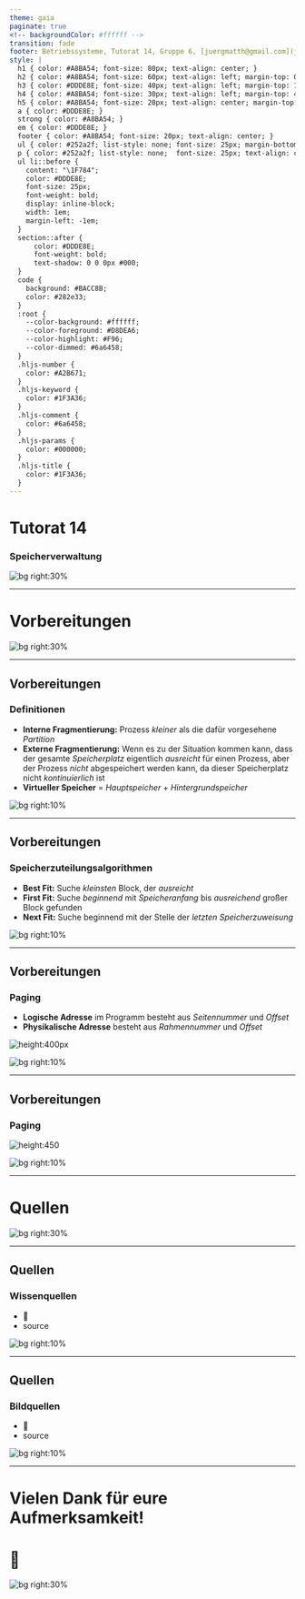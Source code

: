 ```yaml
---
theme: gaia
paginate: true
<!-- backgroundColor: #ffffff -->
transition: fade
footer: Betriebssysteme, Tutorat 14, Gruppe 6, [juergmatth@gmail.com](juertmatth@gmail.com), Universität Freiburg Technische Fakultät
style: |
  h1 { color: #A8BA54; font-size: 80px; text-align: center; }
  h2 { color: #A8BA54; font-size: 60px; text-align: left; margin-top: 0px; margin-bottom: 0px; line-height: 0px; line-height: 60px;}
  h3 { color: #DDDE8E; font-size: 40px; text-align: left; margin-top: 10px; margin-bottom: 20px; line-height: 40px;}
  h4 { color: #A8BA54; font-size: 30px; text-align: left; margin-top: 40px; margin-bottom: 30px; line-height: 0px; font-weight: normal; }
  h5 { color: #A8BA54; font-size: 20px; text-align: center; margin-top: 0px; margin-bottom: 20px; line-height: 0px; font-weight: normal; }
  a { color: #DDDE8E; }
  strong { color: #A8BA54; }
  em { color: #DDDE8E; }
  footer { color: #A8BA54; font-size: 20px; text-align: center; }
  ul { color: #252a2f; list-style: none; font-size: 25px; margin-bottom: 0px; }
  p { color: #252a2f; list-style: none;  font-size: 25px; text-align: center; margin-top: 0px; }
  ul li::before {
    content: "\1F784";
    color: #DDDE8E;
    font-size: 25px;
    font-weight: bold;
    display: inline-block;
    width: 1em;
    margin-left: -1em;
  }
  section::after {
      color: #DDDE8E;
      font-weight: bold;
      text-shadow: 0 0 0px #000;
  }
  code {
    background: #BACC8B;
    color: #282e33;
  }
  :root {
    --color-background: #ffffff;
    --color-foreground: #D8DEA6;
    --color-highlight: #F96;
    --color-dimmed: #6a6458;
  }
  .hljs-number {
    color: #A2B671;
  }
  .hljs-keyword {
    color: #1F3A36;
  }
  .hljs-comment {
    color: #6a6458;
  }
  .hljs-params {
    color: #000000;
  }
  .hljs-title {
    color: #1F3A36;
  }
---
```


# Tutorat 14 <!--fit-->
### Speicherverwaltung <!--fit-->

<!--_class: lead-->
<!--big-->
![bg right:30%](_resources/background_2.png)

---

# Vorbereitungen

<!--_class: lead-->
<!--big-->
![bg right:30%](_resources/background_2.png)
<!-- _backgroundColor: #476042; -->

---

## Vorbereitungen
### Definitionen
- **Interne Fragmentierung:** Prozess *kleiner* als die dafür vorgesehene *Partition*
- **Externe Fragmentierung:** Wenn es zu der Situation kommen kann, dass der gesamte *Speicherplatz* eigentlich *ausreicht* für einen Prozess, aber der Prozess *nicht* abgespeichert werden kann, da dieser Speicherplatz nicht *kontinuierlich* ist
- **Virtueller Speicher** = *Hauptspeicher* + *Hintergrundspeicher*


<!--small-->
![bg right:10%](_resources/background.png)

---

## Vorbereitungen
### Speicherzuteilungsalgorithmen
- **Best Fit:** Suche *kleinsten* Block, der *ausreicht*
- **First Fit:** Suche *beginnend* mit *Speicheranfang* bis *ausreichend* großer Block gefunden
- **Next Fit:** Suche beginnend mit der Stelle der *letzten Speicherzuweisung*

<!--small-->
![bg right:10%](_resources/background.png)

---

## Vorbereitungen
### Paging
- **Logische Adresse** im Programm besteht aus *Seitennummer* und *Offset*
- **Physikalische Adresse** besteht aus *Rahmennummer* und *Offset*

![height:400px](_resources/_2022-02-11-01-16-51.png)

<!--small-->
![bg right:10%](_resources/background.png)

---

## Vorbereitungen
### Paging

![height:450](_resources/_2022-02-11-01-15-29.png)

<!--small-->
![bg right:10%](_resources/background.png)

---

# Quellen

<!--_class: lead-->
<!--big-->
![bg right:30%](_resources/background_2.png)
<!-- _backgroundColor: #476042; -->

---

## Quellen
### Wissenquellen

- :shrug:
- source

<!--small-->
![bg right:10%](_resources/background.png)

---

## Quellen
### Bildquellen

- :shrug:
- source

<!--small-->
![bg right:10%](_resources/background.png)

---

# Vielen Dank für eure Aufmerksamkeit!
# :penguin:

<!--_class: lead-->
<!--big-->
![bg right:30%](_resources/background_2.png)
<!-- _backgroundColor: #476042; -->
